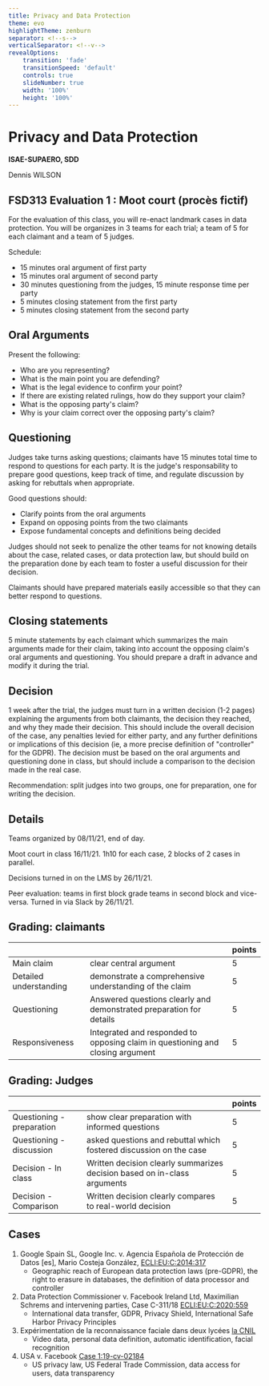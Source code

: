 ```yaml
---
title: Privacy and Data Protection
theme: evo
highlightTheme: zenburn
separator: <!--s-->
verticalSeparator: <!--v-->
revealOptions:
    transition: 'fade'
    transitionSpeed: 'default'
    controls: true
    slideNumber: true
    width: '100%'
    height: '100%'
---
```


# Privacy and Data Protection

**ISAE-SUPAERO, SDD**

Dennis WILSON

<!--s-->

## FSD313 Evaluation 1 : Moot court (procès fictif)

For the evaluation of this class, you will re-enact landmark cases in data
protection. You will be organizes in 3 teams for each trial; a team of 5 for
each claimant and a team of 5 judges.

Schedule:
+ 15 minutes oral argument of first party
+ 15 minutes oral argument of second party
+ 30 minutes questioning from the judges, 15 minute response time per party
+ 5 minutes closing statement from the first party
+ 5 minutes closing statement from the second party

<!--s-->

## Oral Arguments

Present the following:
+ Who are you representing?
+ What is the main point you are defending?
+ What is the legal evidence to confirm your point?
+ If there are existing related rulings, how do they support your claim?
+ What is the opposing party's claim?
+ Why is your claim correct over the opposing party's claim?

<!--s-->

## Questioning

Judges take turns asking questions; claimants have 15 minutes total time to
respond to questions for each party. It is the judge's responsability to prepare
good questions, keep track of time, and regulate discussion by asking for
rebuttals when appropriate.

Good questions should:
+ Clarify points from the oral arguments
+ Expand on opposing points from the two claimants
+ Expose fundamental concepts and definitions being decided

Judges should not seek to penalize the other teams for not knowing details about
the case, related cases, or data protection law, but should build on the
preparation done by each team to foster a useful discussion for their decision.

Claimants should have prepared materials easily accessible so that they can
better respond to questions.

<!--s-->

## Closing statements

5 minute statements by each claimant which summarizes the main arguments made
for their claim, taking into account the opposing claim's oral arguments and
questioning. You should prepare a draft in advance and modify it during the
trial.

<!--s-->

## Decision

<div class="textbox">

1 week after the trial, the judges must turn in a written decision (1-2 pages)
explaining the arguments from both claimants, the decision they reached, and why
they made their decision. This should include the overall decision of the case,
any penalties levied for either party, and any further definitions or
implications of this decision (ie, a more precise definition of "controller" for
the GDPR). The decision must be based on the oral arguments and questioning done
in class, but should include a comparison to the decision made in the real case.

Recommendation: split judges into two groups, one for preparation, one for
writing the decision.

</div>

<!--s-->

## Details

Teams organized by 08/11/21, end of day.

Moot court in class 16/11/21. 1h10 for each case, 2 blocks of 2 cases in parallel.

Decisions turned in on the LMS by 26/11/21.

Peer evaluation: teams in first block grade teams in second block and vice-versa. Turned in via Slack by 26/11/21.

<!--s-->

## Grading: claimants

|    |    | points |
| -- | -- | -- |
| Main claim | clear central argument | 5 |
| Detailed understanding | demonstrate a comprehensive understanding of the claim | 5 |
| Questioning | Answered questions clearly and demonstrated preparation for details | 5 |
| Responsiveness | Integrated and responded to opposing claim in questioning and closing argument | 5 |

<!--s-->

## Grading: Judges

|    |    | points |
| -- | -- | -- |
| Questioning - preparation | show clear preparation with informed questions | 5 |
| Questioning - discussion | asked questions and rebuttal which fostered discussion on the case | 5 |
| Decision - In class | Written decision clearly summarizes decision based on in-class arguments | 5 |
| Decision - Comparison | Written decision clearly compares to real-world decision | 5 |

<!--s-->

## Cases

1. Google Spain SL, Google Inc. v. Agencia Española de Protección de Datos [es], Mario Costeja González, [ECLI:EU:C:2014:317](https://e-justice.europa.eu/ecli/ECLI:EU:C:2014:317)
   + Geographic reach of European data protection laws (pre-GDPR), the right to erasure in databases, the definition of data processor and controller
2. Data Protection Commissioner v. Facebook Ireland Ltd, Maximilian Schrems and intervening parties, Case C-311/18 [ECLI:EU:C:2020:559](https://eur-lex.europa.eu/legal-content/EN/TXT/?uri=CELEX:62018CJ0311)
   + International data transfer, GDPR, Privacy Shield, International Safe Harbor Privacy Principles
3. Expérimentation de la reconnaissance faciale dans deux lycées [la CNIL](https://www.cnil.fr/fr/experimentation-de-la-reconnaissance-faciale-dans-deux-lycees-la-cnil-precise-sa-position)
   + Video data, personal data definition, automatic identification, facial recognition
4. USA v. Facebook [Case 1:19-cv-02184](https://www.ftc.gov/enforcement/cases-proceedings/092-3184/facebook-inc)
   + US privacy law, US Federal Trade Commission, data access for users, data transparency

